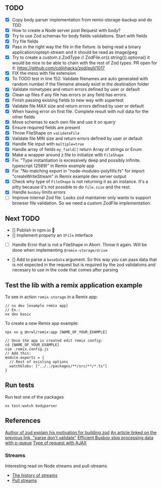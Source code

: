 ## TODO

- [x] Copy body parser implementation from remix-storage-backup and do TDD
- [x] How to create a Node server post Request with body?
- [x] Try to use Zod schemas for body fields validations. Start with fields
- [x] Try file fields
- [x] Pass in the right way the file in the fixture. Is being read a binary application/optept-stream and it should be read as image/jpeg
- [x] Try to create a custom z.ZodType // ZodFile.or(z.string()).optiona() it would be nice to be able to chain with the rest of Zod types. PR open for it: https://github.com/colinhacks/zod/pull/1017
- [x] FIX the mess with file extension
- [x] To TODO test in line 152: Validate filenames are auto generated with random
      number if the filename already exist in the destination folder
- [x] Validate mimetypes and return errors defined by user or default
- [x] Clean up files if any file has errors or any field has errors.
- [x] Finish passing existing fields to new way with supertest
- [x] Validate file MAX size and return errors defined by user or default
- [x] When having error on first file. Complete result with null data for the
      other fields
- [x] Move schemas to each own file and use it on query
- [x] Ensure required fields are present
- [x] Throw FileShape on `validateFile`
- [x] Validate file MIN size and return errors defined by user or default
- [x] Handle file input with `multiple=true`
- [x] Handle array of fields `my_field[]` return Array of strings or Enum
- [x] Make a wrapper around z.file to initialize with `FileShape`
- [x] Fix: "Type instantiation is excessively deep and possibly infinite. typescript (2589)" in Remix example app
- [x] Fix: "No matching export in "node-modules-polyfills:fs" for import "createWriteStream" in Remix example dev server output
- [x] Check why type of `FileShape` is not returning it as an instance. It's a
      pitty because it's not possible to do `file.size` and the rest.
- [x] Handle `busboy` limits errors
- [ ] Improve internal Zod file. Looks zod maintainer only wants to support
      browser file validation. So we need a custom ZodFile implementation.

## Next TODO

- [] Publish in npm.io :tada:
- [] Implement properly an `IFile` interface
- [ ] Handle Error that is not a FileShape in Abort. Throw it again. Will be
      done when implementing `@remix-storage/drive`
- [] Add to parse a `baseData` argument. So this way you can pass data that is
  not expected in the request but is required by the zod validations and
  necesary to use in the code that comes after parsing

## Test the lib with a remix application example

To see in action `remix-storage` in a Remix app:

```
// nx dev [example remix app]
// Ex.:
nx dev basic

```

To create a new Remix app example:

```
npx nx g @nrwl/remix:app [NAME_OF_YOUR_EXAMPLE]

// Once the app is created edit remix config:
cd [NAME_OF_YOUR_EXAMPLE]
vim .remix.config.js
// Add this:
module.exports = {
  // Rest of existing options
  watchGlobs: ["../../packages/**/src/**/*.ts"]
}
```

## Run tests

Run test one of the packages

```
nx test:watch bodyparser
```

## References

[Author of zod explain his motivation for building zod](https://colinhacks.com/essays/zod)
[An article linked on the previous link, "parse don't validate"](https://lexi-lambda.github.io/blog/2019/11/05/parse-don-t-validate/)
[Efficient Busboy stop processing data with p-queue](https://bytearcher.com/articles/terminate-busboy/)
[Type of request with AJAX](https://developer.mozilla.org/en-US/docs/Web/API/XMLHttpRequest/Using_XMLHttpRequest#submitting_forms_and_uploading_files)

### Streams

Interesting read on Node streams and pull-streams

- [The history of streams](https://dominictarr.com/post/145135293917/history-of-streams)
- [Pull streams](https://dominictarr.com/post/149248845122/pull-streams-pull-streams-are-a-very-simple)
